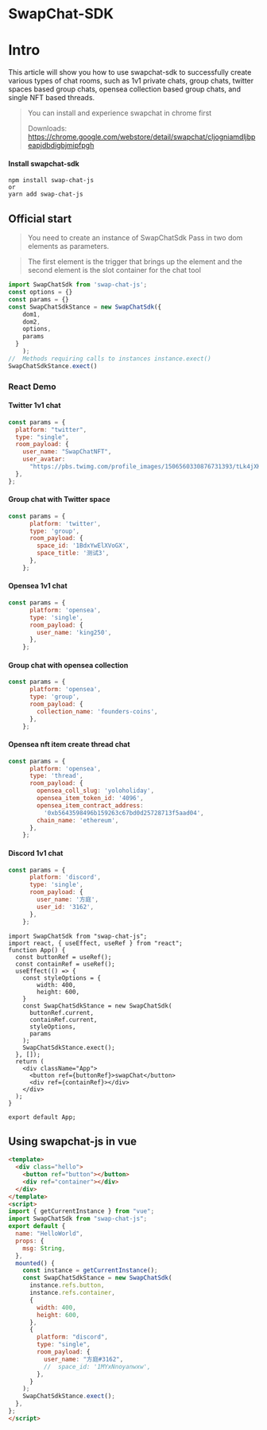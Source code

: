 # SwapChat-SDK

# Intro

This article will show you how to use swapchat-sdk to successfully create various types of chat rooms, such as 1v1 private chats, group chats, twitter spaces based group chats, opensea collection based group chats, and single NFT based threads.

> You can install and experience swapchat in chrome first
>
> Downloads: https://chrome.google.com/webstore/detail/swapchat/cljogniamdljbpeapjdbdigbjmipfpgh

#### Install swapchat-sdk

```shell
npm install swap-chat-js
or
yarn add swap-chat-js
```

## Official start

> You need to create an instance of SwapChatSdk Pass in two dom elements as parameters.

> The first element is the trigger that brings up the element and the second element is the slot container for the chat tool

```javascript
import SwapChatSdk from 'swap-chat-js';
const options = {}
const params = {}
const SwapChatSdkStance = new SwapChatSdk({
    dom1,
    dom2,
    options,
    params
  }
    );
//  Methods requiring calls to instances instance.exect()
SwapChatSdkStance.exect()
```

### React Demo

#### Twitter 1v1 chat
```javascript
const params = {
  platform: "twitter",
  type: "single",
  room_payload: {
    user_name: "SwapChatNFT",
    user_avatar:
      "https://pbs.twimg.com/profile_images/1506560330876731393/tLk4jXKq_400x400.jpg",
  },
};
```

#### Group chat with Twitter space
```javascript
const params = {
      platform: 'twitter',
      type: 'group',
      room_payload: {
        space_id: '1BdxYwElXVoGX',
        space_title: '测试3',
      },
    };
```
#### Opensea 1v1 chat 
```javascript
const params = {
      platform: 'opensea',
      type: 'single',
      room_payload: {
        user_name: 'king250',
      },
    };
```
#### Group chat with opensea collection
```javascript
const params = {
      platform: 'opensea',
      type: 'group',
      room_payload: {
        collection_name: 'founders-coins',
      },
    };
```
####  Opensea nft item create thread chat  
```javascript
const params = {
      platform: 'opensea',
      type: 'thread',
      room_payload: {
        opensea_coll_slug: 'yoloholiday',
        opensea_item_token_id: '4096',
        opensea_item_contract_address:
          '0xb5643598496b159263c67bd0d25728713f5aad04',
        chain_name: 'ethereum',
      },
    };
```
####  Discord 1v1 chat  
```javascript
const params = {
      platform: 'discord',
      type: 'single',
      room_payload: {
        user_name: '方庭',
        user_id: '3162',
      },
    };
```

```tsx
import SwapChatSdk from "swap-chat-js";
import react, { useEffect, useRef } from "react";
function App() {
  const buttonRef = useRef();
  const containRef = useRef();
  useEffect(() => {
    const styleOptions = {
        width: 400,
        height: 600,
    }
    const SwapChatSdkStance = new SwapChatSdk(
      buttonRef.current,
      containRef.current,
      styleOptions,
      params
    );
    SwapChatSdkStance.exect();
  }, []);
  return (
    <div className="App">
      <button ref={buttonRef}>swapChat</button>
      <div ref={containRef}></div>
    </div>
  );
}

export default App;
```

## Using swapchat-js in vue

```html
<template>
  <div class="hello">
    <button ref="button"></button>
    <div ref="container"></div>
  </div>
</template>
<script>
import { getCurrentInstance } from "vue";
import SwapChatSdk from "swap-chat-js";
export default {
  name: "HelloWorld",
  props: {
    msg: String,
  },
  mounted() {
    const instance = getCurrentInstance();
    const SwapChatSdkStance = new SwapChatSdk(
      instance.refs.button,
      instance.refs.container,
      {
        width: 400,
        height: 600,
      },
      {
        platform: "discord",
        type: "single",
        room_payload: {
          user_name: "方庭#3162",
          //  space_id: '1MYxNnoyanwxw',
        },
      }
    );
    SwapChatSdkStance.exect();
  },
};
</script>
```
